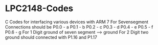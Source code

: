 # LPC2148-Codes
C Codes for interfacing various devices with ARM 7 
For Sevensegment Connections should be
P0.0 - a
P0.1 - b
P0.2 - c
P0.3 - d
P0.4 - e
P0.5 - f
P0.6 - g
 For 1 Digit ground of seven segment  --> ground
 For 2 Digit two ground should connected with P1.16 and P1.17
